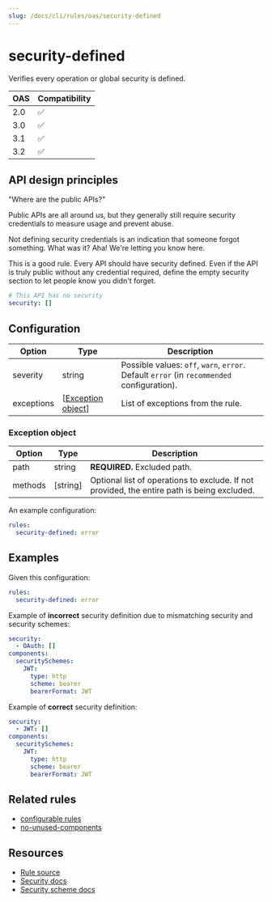 ```yaml
---
slug: /docs/cli/rules/oas/security-defined
---
```


# security-defined

Verifies every operation or global security is defined.

| OAS | Compatibility |
| --- | ------------- |
| 2.0 | ✅            |
| 3.0 | ✅            |
| 3.1 | ✅            |
| 3.2 | ✅            |

## API design principles

"Where are the public APIs?"

Public APIs are all around us, but they generally still require security credentials to measure usage and prevent abuse.

Not defining security credentials is an indication that someone forgot something.
What was it?
Aha!
We're letting you know here.

This is a good rule.
Every API should have security defined.
Even if the API is truly public without any credential required, define the empty security section to let people know you didn't forget.

```yaml
# This API has no security
security: []
```

## Configuration

| Option     | Type                                    | Description                                                                                |
| ---------- | --------------------------------------- | ------------------------------------------------------------------------------------------ |
| severity   | string                                  | Possible values: `off`, `warn`, `error`. Default `error` (in `recommended` configuration). |
| exceptions | [[Exception object](#exception-object)] | List of exceptions from the rule.                                                          |

### Exception object

| Option  | Type     | Description                                                                                 |
| ------- | -------- | ------------------------------------------------------------------------------------------- |
| path    | string   | **REQUIRED.** Excluded path.                                                                |
| methods | [string] | Optional list of operations to exclude. If not provided, the entire path is being excluded. |

An example configuration:

```yaml
rules:
  security-defined: error
```

## Examples

Given this configuration:

```yaml
rules:
  security-defined: error
```

Example of **incorrect** security definition due to mismatching security and security schemes:

```yaml
security:
  - OAuth: []
components:
  securitySchemes:
    JWT:
      type: http
      scheme: bearer
      bearerFormat: JWT
```

Example of **correct** security definition:

```yaml
security:
  - JWT: []
components:
  securitySchemes:
    JWT:
      type: http
      scheme: bearer
      bearerFormat: JWT
```

## Related rules

- [configurable rules](../configurable-rules.md)
- [no-unused-components](./no-unused-components.md)

## Resources

- [Rule source](https://github.com/Redocly/redocly-cli/blob/main/packages/core/src/rules/common/security-defined.ts)
- [Security docs](https://redocly.com/docs/openapi-visual-reference/security/)
- [Security scheme docs](https://redocly.com/docs/openapi-visual-reference/security-schemes/)
